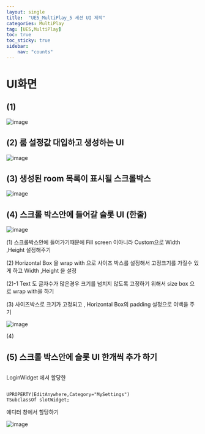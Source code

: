 ```yaml
---
layout: single
title:  "UE5_MultiPlay_5 세션 UI 제작"
categories: MultiPlay
tag: [UE5,MultiPlay]
toc: true
toc_sticky: true
sidebar:
    nav: "counts"
---
```


# UI화면 

## (1)
   
![image](https://github.com/silverlnng/MultiTeamProject/assets/112385982/86bba47e-a08f-4eca-b187-e74f14d91966)

## (2) 룸 설정값 대입하고 생성하는 UI
   
![image](https://github.com/silverlnng/MultiTeamProject/assets/112385982/68bedfa1-cda3-4845-95dd-79ac6dc19ef8)



## (3) 생성된 room 목록이 표시될 스크롤박스
   
![image](https://github.com/silverlnng/MultiTeamProject/assets/112385982/41ee743c-c116-408b-b908-47b06270a5e6)

## (4) 스크롤 박스안에 들어갈 슬롯 UI (한줄)
   
![image](https://github.com/silverlnng/MultiTeamProject/assets/112385982/eb5a989d-5c0b-46a3-b101-3334bbbb956b)

(1) 스크롤박스안에 들어가기때문에 Fill screen 이아니라 Custom으로 Width ,Height 설정해주기 

(2) Horizontal Box 을 wrap with 으로 사이즈 박스를 설정해서 고정크기를 가질수 있게 하고  Width ,Height 을 설정
   
(2)-1 Text 도 글자수가 많은경우 크기를 넘치지 않도록 고정하기 위해서 size box 으로 wrap with을 하기 

(3) 사이즈박스로 크기가 고정되고 , Horizontal Box의 padding 설정으로 여백을 주기 

![image](https://github.com/silverlnng/MultiTeamProject/assets/112385982/954471a4-d199-49d7-9910-29ca6231a179)

(4) 

## (5) 스크롤 박스안에 슬롯 UI 한개씩 추가 하기 




##

LoginWidget 에서 할당한 
<pre><code>
UPROPERTY(EditAnywhere,Category="MySettings")
TSubclassOf<class USessionSlotWidget> slotWidget;
</code></pre>
에디터 창에서 할당하기 

![image](https://github.com/silverlnng/MultiTeamProject/assets/112385982/d7bca2a4-8102-4d78-bf63-8a540c308d32)
